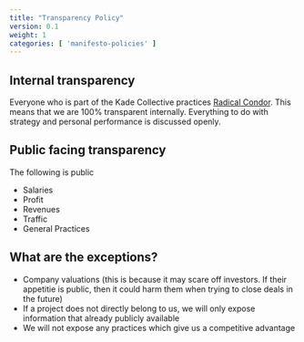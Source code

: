 ```yaml
---
title: "Transparency Policy"
version: 0.1
weight: 1
categories: [ 'manifesto-policies' ]
---
```



## Internal transparency

Everyone who is part of the Kade Collective practices [Radical Condor](http://firstround.com/review/radical-candor-the-surprising-secret-to-being-a-good-boss/).
This means that we are 100% transparent internally. Everything to do with strategy and personal performance is discussed openly.


## Public facing transparency

The following is public

- Salaries
- Profit
- Revenues
- Traffic
- General Practices


## What are the exceptions?

- Company valuations (this is because it may scare off investors. If their appetitie is public, then it could harm them when trying to close deals in the future)
- If a project does not directly belong to us, we will only expose information that already publicly available
- We will not expose any practices which give us a competitive advantage
